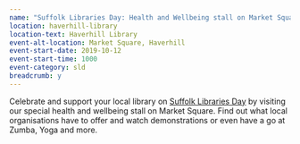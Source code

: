 ```yaml
---
name: "Suffolk Libraries Day: Health and Wellbeing stall on Market Square"
location: haverhill-library
location-text: Haverhill Library
event-alt-location: Market Square, Haverhill
event-start-date: 2019-10-12
event-start-time: 1000
event-category: sld
breadcrumb: y
---
```


Celebrate and support your local library on [Suffolk Libraries Day](/suffolk-libraries-day/) by visiting our special health and wellbeing stall on Market Square. Find out what local organisations have to offer and watch demonstrations or even have a go at Zumba, Yoga and more.
